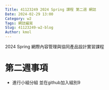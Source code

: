 ```yaml
---
Title: 41123249 2024 Spring 課程 第二週 網誌
Date: 2024-02-29 13:00
Category: w2
Tags: 網誌編寫
Slug: 41123249-w2-blog
Author: kmol
---
```


2024 Spring 網際內容管理與協同產品設計實習課程

<!-- PELICAN_END_SUMMARY -->

# 第二週事項
- 進行小組分組 並在github加入組別9
